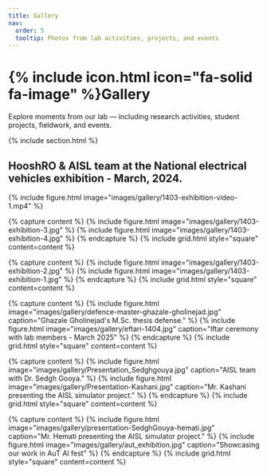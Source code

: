 ```yaml
---
title: Gallery
nav:
  order: 5
  tooltip: Photos from lab activities, projects, and events
---
```


# {% include icon.html icon="fa-solid fa-image" %}Gallery

Explore moments from our lab — including research activities, student projects, fieldwork, and events.

{% include section.html %}

## HooshRO & AISL team at the National electrical vehicles exhibition - March, 2024.

{% include figure.html image="images/gallery/1403-exhibition-video-1.mp4"  %}

{% capture content %}
{% include figure.html image="images/gallery/1403-exhibition-3.jpg"  %}
{% include figure.html image="images/gallery/1403-exhibition-4.jpg"  %}
{% endcapture %}
{% include grid.html style="square" content=content %}

{% capture content %}
{% include figure.html image="images/gallery/1403-exhibition-2.jpg"  %}
{% include figure.html image="images/gallery/1403-exhibition-1.jpg"  %}
{% endcapture %}
{% include grid.html style="square" content=content %}

<!-- {% include section.html size="wide" %} -->

{% capture content %}
{% include figure.html image="images/gallery/defence-master-ghazale-gholinejad.jpg" caption="Ghazale Gholinejad's M.Sc. thesis defense."  %}
{% include figure.html image="images/gallery/eftari-1404.jpg" caption="Iftar ceremony with lab members - March 2025"  %}
{% endcapture %}
{% include grid.html style="square" content=content %}

{% capture content %}
{% include figure.html image="images/gallery/Presentation_Sedghgouya.jpg" caption="AISL team with Dr. Sedgh Gooya."  %}
{% include figure.html image="images/gallery/Presentation-Kashani.jpg" caption="Mr. Kashani presenting the AISL simulator project." %}
{% endcapture %}
{% include grid.html style="square" content=content %}

{% capture content %}
{% include figure.html image="images/gallery/presentation-SedghGouya-hemati.jpg" caption="Mr. Hemati presenting the AISL simulator project."  %}
{% include figure.html image="images/gallery/aut_exhibition.jpg" caption="Showcasing our work in AuT AI fest"  %}
{% endcapture %}
{% include grid.html style="square" content=content %}
